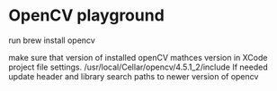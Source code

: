 # OpenCV playground


run 
brew install opencv

make sure that version of installed openCV mathces version in XCode project file settings.
/usr/local/Cellar/opencv/4.5.1_2/include
If needed update header and library search paths to newer version of opencv
